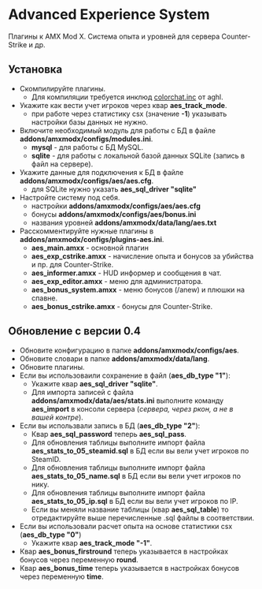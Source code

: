 # Advanced Experience System
Плагины к AMX Mod X. Система опыта и уровней для сервера Counter-Strike и др.

## Установка
* Скомпилируйте плагины.
	* Для компиляции требуется инклюд [colorchat.inc](http://aghl.ru/webcompiler/include/colorchat.inc) от aghl.
* Укажите как вести учет игроков через квар **aes_track_mode**.
	* при работе через статистику csx (значение **-1**) указывать настройки базы данных не нужно.
* Включите необходимый модуль для работы с БД в файле **addons/amxmodx/configs/modules.ini**.
	* **mysql** - для работы с БД MySQL.
	* **sqlite** - для работы с локальной базой данных SQLite (запись в файл на сервере).
* Укажите данные для подключения к БД в файле **addons/amxmodx/configs/aes/aes.cfg**.
	* для SQLite нужно указать **aes_sql_driver  "sqlite"**
* Настройте систему под себя.
	* настройки **addons/amxmodx/configs/aes/aes.cfg**
	* бонусы **addons/amxmodx/configs/aes/bonus.ini**
	* названия уровней **addons/amxmodx/data/lang/aes.txt**
* Расскомментируйте нужные плагины в **addons/amxmodx/configs/plugins-aes.ini**.
	* **aes_main.amxx** - основной плагин
	* **aes_exp_cstrike.amxx** - начисление опыта и бонусов за убийства и пр. для Counter-Strike.
	* **aes_informer.amxx** - HUD информер и сообщения в чат.
	* **aes_exp_editor.amxx** - меню для администратора.
	* **aes_bonus_system.amxx** - меню бонусов (/anew) и плюшки на спавне.
	* **aes_bonus_cstrike.amxx** - бонусы для Counter-Strike.

## Обновление с версии 0.4
* Обновите конфигурацию в папке **addons/amxmodx/configs/aes**.
* Обновите словари в папке **addons/amxmodx/data/lang**.
* Обновите плагины.
* Если вы использоваили сохранение в файл (**aes_db_type "1"**):
	* Укажите квар **aes_sql_driver "sqlite"**.
	* Для импорта записей с файла **addons/amxmodx/data/aes/stats.ini** выполните команду **aes_import** в консоли сервера (*сервера, через ркон, а не в вашей контре*).
* Если вы использвали запись в БД (**aes_db_type "2"**):
	* Квар **aes_sql_password** теперь **aes_sql_pass**.
	* Для обновления таблицы выполните импорт файла **aes_stats_to_05_steamid.sql** в БД если вы вели учет игроков по SteamID.
	* Для обновления таблицы выполните импорт файла **aes_stats_to_05_name.sql** в БД если вы вели учет игроков по нику.
	* Для обновления таблицы выполните импорт файла **aes_stats_to_05_ip.sql** в БД если вы вели учет игроков по IP.
	* Если вы меняли название таблицы (квар **aes_sql_table**) то отредактируйте выше перечисленные .sql файлы в соответствии.
* Если вы использовали расчет опыта на основе статистики csx (**aes_db_type "0"**)
	* Укажите квар **aes_track_mode "-1"**.
* Квар **aes_bonus_firstround** теперь указывается в настройках бонусов через переменную **round**.
* Квар **aes_bonus_time** теперь указывается в настройках бонусов через переменную **time**.
